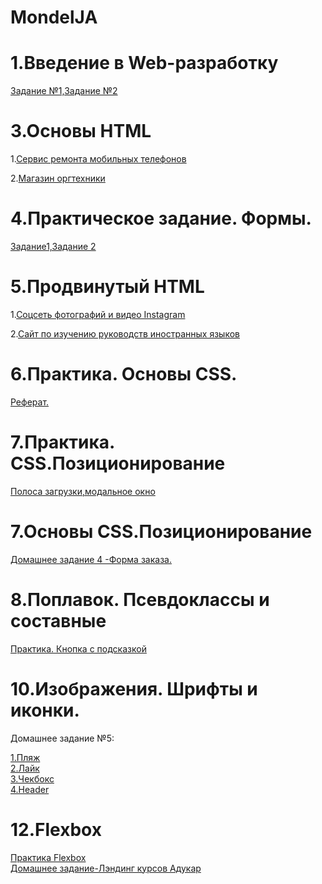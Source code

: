 # MondelJA
1.Введение в Web-разработку
===========================  

[Задание №1,Задание №2](https://github.com/AdukarIT/MondelJA/tree/master/%D0%94%D0%BE%D0%BC%D0%B0%D1%88%D0%BD%D0%B5%D0%B5%20%D0%B7%D0%B0%D0%B4%D0%B0%D0%BD%D0%B8%D0%B5%20%E2%84%96%201%20-%20%D0%92%D0%B2%D0%B5%D0%B4%D0%B5%D0%BD%D0%B8%D0%B5%20%D0%B2%20Web-%D1%80%D0%B0%D0%B7%D1%80%D0%B0%D0%B1%D0%BE%D1%82%D0%BA%D1%83)  

3.Основы  HTML
============  

1.[Сервис ремонта мобильных телефонов](https://github.com/AdukarIT/MondelJA/tree/master/%D0%94%D0%BE%D0%BC%D0%B0%D1%88%D0%BD%D0%B5%D0%B5%20%D0%B7%D0%B0%D0%B4%D0%B0%D0%BD%D0%B8%D0%B5%20%E2%84%96%202%20-%20%D0%9E%D1%81%D0%BD%D0%BE%D0%B2%D1%8B%20HTML/1.%D0%A1%D0%B5%D1%80%D0%B2%D0%B8%D1%81%20%D1%80%D0%B5%D0%BC%D0%BE%D0%BD%D1%82%D0%B0%20%D0%BC%D0%BE%D0%B1%D0%B8%D0%BB%D1%8C%D0%BD%D1%8B%D1%85%20%D1%82%D0%B5%D0%BB%D0%B5%D1%84%D0%BE%D0%BD%D0%BE%D0%B2)  

2.[Магазин оргтехники](https://github.com/AdukarIT/MondelJA/tree/master/%D0%94%D0%BE%D0%BC%D0%B0%D1%88%D0%BD%D0%B5%D0%B5%20%D0%B7%D0%B0%D0%B4%D0%B0%D0%BD%D0%B8%D0%B5%20%E2%84%96%202%20-%20%D0%9E%D1%81%D0%BD%D0%BE%D0%B2%D1%8B%20HTML/2.%D0%9C%D0%B0%D0%B3%D0%B0%D0%B7%D0%B8%D0%BD%20%D0%BE%D1%80%D0%B3%D1%82%D0%B5%D1%85%D0%BD%D0%B8%D0%BA%D0%B8)  

4.Практическое задание. Формы.
============================  

[Задание1,Задание 2](https://github.com/AdukarIT/MondelJA/tree/master/%D0%9F%D1%80%D0%B0%D0%BA%D1%82%D0%B8%D1%87%D0%B5%D1%81%D0%BA%D0%BE%D0%B5%20%D0%B7%D0%B0%D0%B4%D0%B0%D0%BD%D0%B8%D0%B5.%20%D0%A4%D0%BE%D1%80%D0%BC%D1%8B%20-%20%D1%82%D0%B5%D0%BC%D0%B0%20%E2%84%964)  

5.Продвинутый HTML
==================  

1.[Соцсеть фотографий и видео Instagram](https://github.com/AdukarIT/MondelJA/tree/master/%D0%94%D0%BE%D0%BC%D0%B0%D1%88%D0%BD%D0%B5%D0%B5%20%D0%B7%D0%B0%D0%B4%D0%B0%D0%BD%D0%B8%D0%B5%20%E2%84%96%203%20-%20%D0%9F%D1%80%D0%BE%D0%B4%D0%B2%D0%B8%D0%BD%D1%83%D1%82%D1%8B%D0%B9%20HTML/1.%D0%A1%D0%BE%D1%86%D1%81%D0%B5%D1%82%D1%8C%20%D1%84%D0%BE%D1%82%D0%BE%D0%B3%D1%80%D0%B0%D1%84%D0%B8%D0%B9%20%D0%B8%20%D0%B2%D0%B8%D0%B4%D0%B5%D0%BE)  

2.[Сайт по изучению руководств иностранных языков](https://github.com/AdukarIT/MondelJA/tree/master/%D0%94%D0%BE%D0%BC%D0%B0%D1%88%D0%BD%D0%B5%D0%B5%20%D0%B7%D0%B0%D0%B4%D0%B0%D0%BD%D0%B8%D0%B5%20%E2%84%96%203%20-%20%D0%9F%D1%80%D0%BE%D0%B4%D0%B2%D0%B8%D0%BD%D1%83%D1%82%D1%8B%D0%B9%20HTML/2.%D0%A1%D0%B0%D0%B9%D1%82%20%D0%BF%D0%BE%20%D0%B8%D0%B7%D1%83%D1%87%D0%B5%D0%BD%D0%B8%D1%8E%20%D1%80%D1%83%D0%BA%D0%BE%D0%B2%D0%BE%D0%B4%D1%81%D1%82%D0%B2%20%D0%B8%D0%BD%D0%BE%D1%81%D1%82%D1%80%D0%B0%D0%BD%D0%BD%D1%8B%D1%85%20%D1%8F%D0%B7%D1%8B%D0%BA%D0%BE%D0%B2)  

6.Практика. Основы СSS.
============  

[Реферат.](https://github.com/AdukarIT/MondelJA/tree/master/%D0%9F%D1%80%D0%B0%D0%BA%D1%82%D0%B8%D1%87%D0%B5%D1%81%D0%BA%D0%BE%D0%B5%20%D0%B7%D0%B0%D0%B4%D0%B0%D0%BD%D0%B8%D0%B5.%20%D0%9E%D1%81%D0%BD%D0%BE%D0%B2%D1%8B%20%D0%A1SS)

7.Практика. СSS.Позиционирование 
==============  

[Полоса загрузки,модальное окно](https://jsfiddle.net/ZhasminaM/6zb1023n/)  

7.Основы CSS.Позиционирование  
============================  
[Домашнее задание 4 -Форма заказа.](https://github.com/AdukarIT/MondelJA/tree/master/%D0%94%D0%BE%D0%BC%D0%B0%D1%88%D0%BD%D0%B5%D0%B5%20%D0%B7%D0%B0%D0%B4%D0%B0%D0%BD%D0%B8%D0%B5%20%E2%84%964%20-%20%D0%9E%D1%81%D0%BD%D0%BE%D0%B2%D1%8B%20CSS.%20%D0%9F%D0%BE%D0%B7%D0%B8%D1%86%D0%B8%D0%BE%D0%BD%D0%B8%D1%80%D0%BE%D0%B2%D0%B0%D0%BD%D0%B8%D0%B5)  

8.Поплавок. Псевдоклассы и составные 
========================================  
[Практика. Кнопка с подсказкой](https://github.com/AdukarIT/MondelJA/tree/master/%D0%A1SS.%20Float.%20%D0%9F%D1%80%D0%B0%D0%BA%D1%82%D0%B8%D0%BA%D0%B0)  

10.Изображения. Шрифты и иконки.  
=============================  
Домашнее задание №5:  

[1.Пляж](https://github.com/AdukarIT/MondelJA/tree/master/%D0%94%D0%BE%D0%BC%D0%B0%D1%88%D0%BD%D0%B5%D0%B5%20%D0%B7%D0%B0%D0%B4%D0%B0%D0%BD%D0%B8%D0%B5%20%E2%84%965%20-%20%D0%98%D0%B7%D0%BE%D0%B1%D1%80%D0%B0%D0%B6%D0%B5%D0%BD%D0%B8%D1%8F.%D0%A8%D1%80%D0%B8%D1%84%D1%82%D1%8B%20%D0%B8%20%D0%B8%D0%BA%D0%BE%D0%BD%D0%BA%D0%B8/%D0%9F%D0%BB%D1%8F%D0%B6)  
[2.Лайк](https://github.com/AdukarIT/MondelJA/tree/master/%D0%94%D0%BE%D0%BC%D0%B0%D1%88%D0%BD%D0%B5%D0%B5%20%D0%B7%D0%B0%D0%B4%D0%B0%D0%BD%D0%B8%D0%B5%20%E2%84%965%20-%20%D0%98%D0%B7%D0%BE%D0%B1%D1%80%D0%B0%D0%B6%D0%B5%D0%BD%D0%B8%D1%8F.%D0%A8%D1%80%D0%B8%D1%84%D1%82%D1%8B%20%D0%B8%20%D0%B8%D0%BA%D0%BE%D0%BD%D0%BA%D0%B8/%D0%9B%D0%B0%D0%B9%D0%BA)  
[3.Чекбокс](https://github.com/AdukarIT/MondelJA/tree/master/%D0%94%D0%BE%D0%BC%D0%B0%D1%88%D0%BD%D0%B5%D0%B5%20%D0%B7%D0%B0%D0%B4%D0%B0%D0%BD%D0%B8%D0%B5%20%E2%84%965%20-%20%D0%98%D0%B7%D0%BE%D0%B1%D1%80%D0%B0%D0%B6%D0%B5%D0%BD%D0%B8%D1%8F.%D0%A8%D1%80%D0%B8%D1%84%D1%82%D1%8B%20%D0%B8%20%D0%B8%D0%BA%D0%BE%D0%BD%D0%BA%D0%B8/%D0%A7%D0%B5%D0%BA%D1%81%D0%B1%D0%BE%D0%BA%D1%81)  
[4.Header](https://github.com/AdukarIT/MondelJA/tree/master/%D0%94%D0%BE%D0%BC%D0%B0%D1%88%D0%BD%D0%B5%D0%B5%20%D0%B7%D0%B0%D0%B4%D0%B0%D0%BD%D0%B8%D0%B5%20%E2%84%965%20-%20%D0%98%D0%B7%D0%BE%D0%B1%D1%80%D0%B0%D0%B6%D0%B5%D0%BD%D0%B8%D1%8F.%D0%A8%D1%80%D0%B8%D1%84%D1%82%D1%8B%20%D0%B8%20%D0%B8%D0%BA%D0%BE%D0%BD%D0%BA%D0%B8/Header)  

12.Flexbox
==============================
[Практика Flexbox](https://github.com/AdukarIT/MondelJA/tree/master/%D0%9F%D1%80%D0%B0%D0%BA%D1%82%D0%B8%D0%BA%D0%B0.%20Flexbox)  
[Домашнее задание-Лэндинг курсов Адукар](https://github.com/AdukarIT/MondelJA/tree/master/%D0%94%D0%BE%D0%BC%D0%B0%D1%88%D0%BD%D0%B5%D0%B5%20%D0%B7%D0%B0%D0%B4%D0%B0%D0%BD%D0%B8%D0%B5%20%E2%84%966%20-%20Flexbox/%D0%A1%D1%82%D1%80%D0%B0%D0%BD%D0%B8%D1%86%D0%B0%20%D0%BB%D1%8D%D0%BD%D0%B4%D0%B8%D0%BD%D0%B3%D0%B0%20%D0%90%D0%B4%D1%83%D0%BA%D0%B0%D1%80)  


